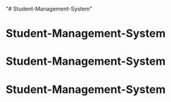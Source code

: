 "# Student-Management-System" 
# Student-Management-System
# Student-Management-System
# Student-Management-System
